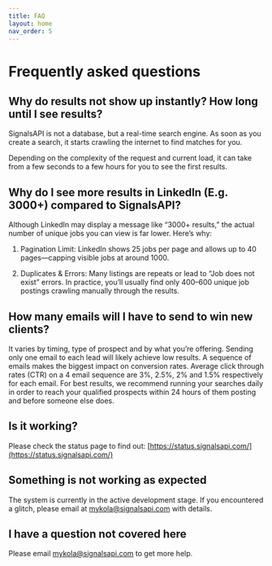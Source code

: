 ```yaml
---
title: FAQ
layout: home
nav_order: 5
---
```


# Frequently asked questions

## Why do results not show up instantly? How long until I see results?

SignalsAPI is not a database, but a real-time search engine. As soon as you create a search, it starts crawling the internet to find matches for you.

Depending on the complexity of the request and current load, it can take from a few seconds to a few hours for you to see the first results.

## Why do I see more results in LinkedIn (E.g. 3000+) compared to SignalsAPI?

Although LinkedIn may display a message like “3000+ results,” the actual number of unique jobs you can view is far lower. Here’s why:

1) Pagination Limit: LinkedIn shows 25 jobs per page and allows up to 40 pages—capping visible jobs at around 1000.

2) Duplicates & Errors: Many listings are repeats or lead to “Job does not exist” errors. In practice, you’ll usually find only 400–600 unique job postings crawling manually through the results.

## How many emails will I have to send to win new clients?

It varies by timing, type of prospect and by what you’re offering. Sending only one email to each lead will likely achieve low results. A sequence of emails makes the biggest impact on conversion rates. Average click through rates (CTR) on a 4 email sequence are 3%, 2.5%, 2% and 1.5% respectively for each email. For best results, we recommend running your searches daily in order to reach your qualified prospects within 24 hours of them posting and before someone else does.

## Is it working?

Please check the status page to find out: [https://status.signalsapi.com/](https://status.signalsapi.com/)

## Something is not working as expected

The system is currently in the active development stage. If you encountered a glitch, please email at [mykola@signalsapi.com](mailto:mykola@signalsapi.com) with details.

## I have a question not covered here

Please email [mykola@signalsapi.com](mailto:mykola@signalsapi.com) to get more help.
